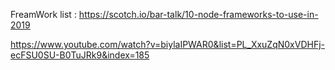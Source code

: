 FreamWork list : 
https://scotch.io/bar-talk/10-node-frameworks-to-use-in-2019





https://www.youtube.com/watch?v=biylaIPWAR0&list=PL_XxuZqN0xVDHFj-ecFSU0SU-B0TuJRk9&index=185